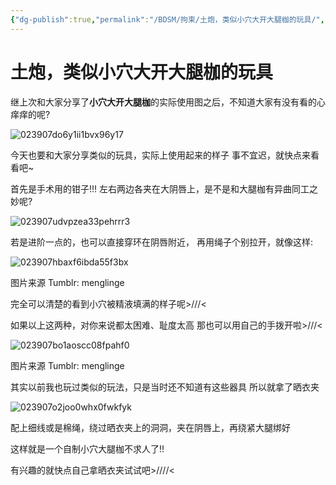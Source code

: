 ```yaml
---
{"dg-publish":true,"permalink":"/BDSM/拘束/土炮，类似小穴大开大腿枷的玩具/","title":"土炮，类似小穴大开大腿枷的玩具","tags":["BDSM","绳缚","性玩具"]}
---
```



# 土炮，类似小穴大开大腿枷的玩具

继上次和大家分享了**小穴大开大腿枷**的实际使用图之后，不知道大家有没有看的心痒痒的呢?

![023907do6y1ii1bvx96y17](https://wikijs-pics.zfeny.me/wikijs/img/2025/02/32d05d9ca71f21ce13bc3d0925edb925.jpg)

今天也要和大家分享类似的玩具，实际上使用起来的样子
事不宜迟，就快点来看看吧~

首先是手术用的钳子!!!
左右两边各夹在大阴唇上，是不是和大腿枷有异曲同工之妙呢?

![023907udvpzea33pehrrr3](https://wikijs-pics.zfeny.me/wikijs/img/2025/02/f07d978dff56276396cdc6fbd8887a33.jpg)

若是进阶一点的，也可以直接穿环在阴唇附近，
再用绳子个别拉开，就像这样:

![023907hbaxf6ibda55f3bx](https://wikijs-pics.zfeny.me/wikijs/img/2025/02/8156826ed12afd989f51e0ac1f05cb58.jpg)

图片来源 Tumblr: menglinge

完全可以清楚的看到小穴被精液填满的样子呢>///<

如果以上这两种，对你来说都太困难、耻度太高
那也可以用自己的手拨开啦>///<

![023907bo1aoscc08fpahf0](https://wikijs-pics.zfeny.me/wikijs/img/2025/02/3cc02d42a4d2b00c3fbe21536a604727.jpg)

图片来源 Tumblr: menglinge

其实以前我也玩过类似的玩法，只是当时还不知道有这些器具
所以就拿了晒衣夹

![023907o2joo0whx0fwkfyk](https://wikijs-pics.zfeny.me/wikijs/img/2025/02/3fe007fa9d511526489ab2d188f083a0.jpg)

配上细线或是棉绳，绕过晒衣夹上的洞洞，夹在阴唇上，再绕紧大腿绑好

这样就是一个自制小穴大腿枷不求人了!!

有兴趣的就快点自己拿晒衣夹试试吧>////<